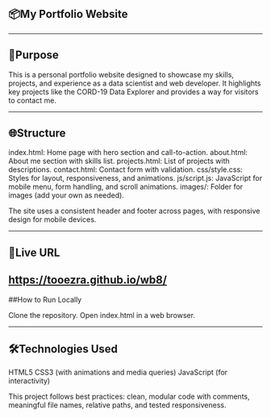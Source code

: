 ##  📦My Portfolio Website

-------------------------------------------------------------------------------------------------------------------------------------------

## 🎯Purpose

This is a personal portfolio website designed to showcase my skills, projects, and experience as a data scientist and web developer. It highlights key projects like the CORD-19 Data Explorer and provides a way for visitors to contact me.

------------------------------------------------------------------------------------------------------------------------------------------

## 🌐Structure

index.html: Home page with hero section and call-to-action.
about.html: About me section with skills list.
projects.html: List of projects with descriptions.
contact.html: Contact form with validation.
css/style.css: Styles for layout, responsiveness, and animations.
js/script.js: JavaScript for mobile menu, form handling, and scroll animations.
images/: Folder for images (add your own as needed).

The site uses a consistent header and footer across pages, with responsive design for mobile devices.

----------------------------------------------------------------------------------------------------------------------------------
## 🚀Live URL

https://tooezra.github.io/wb8/
--------------------------------------------------------------------------------------------------------------------------------------

##How to Run Locally

Clone the repository.
Open index.html in a web browser.

---------------------------------------------------------------------------------------------------------------------------------------

## 🛠️Technologies Used

HTML5
CSS3 (with animations and media queries)
JavaScript (for interactivity)

This project follows best practices: clean, modular code with comments, meaningful file names, relative paths, and tested responsiveness.

